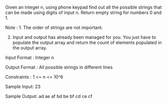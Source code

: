 Given an integer n, using phone keypad find out all the possible strings that can be made using digits of input n.
Return empty string for numbers 0 and 1.

Note : 1. The order of strings are not important.

2. Input and output has already been managed for you. You just have to populate the output array and return the count of elements populated in the output array.

Input Format :
Integer n

Output Format :
All possible strings in different lines

Constraints :
1 <= n <= 10^6

Sample Input:
23

Sample Output:
ad
ae
af
bd
be
bf
cd
ce
cf
